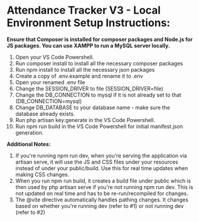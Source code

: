 # Attendance Tracker V3 - Local Environment Setup Instructions:

**Ensure that Composer is installed for composer packages and Node.js for JS packages.
You can use XAMPP to run a MySQL server locally.**

1. Open your VS Code Powershell.
2. Run composer install to install all the necessary composer packages
3. Run npm install to install all the necessary json packages
4. Create a copy of .env.example and rename it to .env
5. Open your renamed .env file
6. Change the SESSION_DRIVER to file (SESSION_DRIVER=file)
7. Change the DB_CONNECTION to mysql if it is not already set to that (DB_CONNECTION=mysql)
8. Change DB_DATABASE to your database name - make sure the database already exists.
9. Run php artisan key:generate in the VS Code Powershell.
10. Run npm run build in the VS Code Powershell for initial manifest.json generation.

**Additional Notes:**
1. If you're running npm run dev, when you're serving the application via artisan serve, it will use the JS and CSS files under your resources instead of under your public/build. Use this for real time updates when making CSS changes.
2. When you run npm run build, it creates a build file under public which is then used by php artisan serve if you're not running npm run dev. This is not updated on real time and has to be re-run/recompiled for changes.
3. The @vite directive automatically handles pathing changes. It changes based on whether you're running dev (refer to #1) or not running dev (refer to #2)
